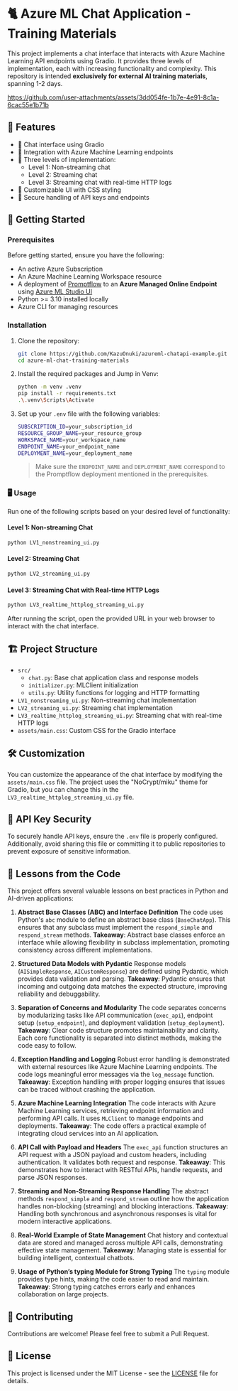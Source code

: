 ﻿# 🐈 Azure ML Chat Application - Training Materials

This project implements a chat interface that interacts with Azure Machine Learning API endpoints using Gradio. It provides three levels of implementation, each with increasing functionality and complexity. This repository is intended **exclusively for external AI training materials**, spanning 1-2 days.

https://github.com/user-attachments/assets/3dd054fe-1b7e-4e91-8c1a-6cac55e1b71b

## 🌟 Features

- 🤖 Chat interface using Gradio
- 🔗 Integration with Azure Machine Learning endpoints
- 📡 Three levels of implementation:
  - Level 1: Non-streaming chat
  - Level 2: Streaming chat
  - Level 3: Streaming chat with real-time HTTP logs
- 🎨 Customizable UI with CSS styling
- 🔐 Secure handling of API keys and endpoints

## 🚀 Getting Started

### Prerequisites

Before getting started, ensure you have the following:

- An active Azure Subscription
- An Azure Machine Learning Workspace resource
- A deployment of [Promptflow](https://github.com/microsoft/promptflow/tree/main/examples/flows/chat/chat-with-wikipedia) to an **Azure Managed Online Endpoint** using [Azure ML Studio UI](http://ml.azure.com)
- Python >= 3.10 installed locally
- Azure CLI for managing resources

### Installation

1. Clone the repository:
   ```bash
   git clone https://github.com/KazuOnuki/azureml-chatapi-example.git
   cd azure-ml-chat-training-materials
   ```

2. Install the required packages and Jump in Venv:
   ```bash
   python -m venv .venv
   pip install -r requirements.txt
   .\.venv\Scripts\Activate
   ```

3. Set up your `.env` file with the following variables:
   ```bash
   SUBSCRIPTION_ID=your_subscription_id
   RESOURCE_GROUP_NAME=your_resource_group
   WORKSPACE_NAME=your_workspace_name
   ENDPOINT_NAME=your_endpoint_name
   DEPLOYMENT_NAME=your_deployment_name
   ```

    > Make sure the `ENDPOINT_NAME` and `DEPLOYMENT_NAME` correspond to the Promptflow deployment mentioned in the prerequisites.

### 🖥️ Usage

Run one of the following scripts based on your desired level of functionality:

#### Level 1: Non-streaming Chat

```bash
python LV1_nonstreaming_ui.py
```

#### Level 2: Streaming Chat

```bash
python LV2_streaming_ui.py
```

#### Level 3: Streaming Chat with Real-time HTTP Logs

```bash
python LV3_realtime_httplog_streaming_ui.py
```

After running the script, open the provided URL in your web browser to interact with the chat interface.

## 🏗️ Project Structure

- `src/`
  - `chat.py`: Base chat application class and response models
  - `initializer.py`: MLClient initialization
  - `utils.py`: Utility functions for logging and HTTP formatting
- `LV1_nonstreaming_ui.py`: Non-streaming chat implementation
- `LV2_streaming_ui.py`: Streaming chat implementation
- `LV3_realtime_httplog_streaming_ui.py`: Streaming chat with real-time HTTP logs
- `assets/main.css`: Custom CSS for the Gradio interface

## 🛠️ Customization

You can customize the appearance of the chat interface by modifying the `assets/main.css` file. The project uses the "NoCrypt/miku" theme for Gradio, but you can change this in the `LV3_realtime_httplog_streaming_ui.py` file.


## 🔐 API Key Security

To securely handle API keys, ensure the `.env` file is properly configured. Additionally, avoid sharing this file or committing it to public repositories to prevent exposure of sensitive information.

## 📖 Lessons from the Code

This project offers several valuable lessons on best practices in Python and AI-driven applications:

1. **Abstract Base Classes (ABC) and Interface Definition**
   The code uses Python's `abc` module to define an abstract base class (`BaseChatApp`). This ensures that any subclass must implement the `respond_simple` and `respond_stream` methods.
   **Takeaway**: Abstract base classes enforce an interface while allowing flexibility in subclass implementation, promoting consistency across different implementations.

2. **Structured Data Models with Pydantic**
   Response models (`AISimpleResponse`, `AICustomResponse`) are defined using Pydantic, which provides data validation and parsing.
   **Takeaway**: Pydantic ensures that incoming and outgoing data matches the expected structure, improving reliability and debuggability.

3. **Separation of Concerns and Modularity**
   The code separates concerns by modularizing tasks like API communication (`exec_api`), endpoint setup (`setup_endpoint`), and deployment validation (`setup_deployment`).
   **Takeaway**: Clear code structure promotes maintainability and clarity. Each core functionality is separated into distinct methods, making the code easy to follow.

4. **Exception Handling and Logging**
   Robust error handling is demonstrated with external resources like Azure Machine Learning endpoints. The code logs meaningful error messages via the `log_message` function.
   **Takeaway**: Exception handling with proper logging ensures that issues can be traced without crashing the application.

5. **Azure Machine Learning Integration**
   The code interacts with Azure Machine Learning services, retrieving endpoint information and performing API calls. It uses `MLClient` to manage endpoints and deployments.
   **Takeaway**: The code offers a practical example of integrating cloud services into an AI application.

6. **API Call with Payload and Headers**
   The `exec_api` function structures an API request with a JSON payload and custom headers, including authentication. It validates both request and response.
   **Takeaway**: This demonstrates how to interact with RESTful APIs, handle requests, and parse JSON responses.

7. **Streaming and Non-Streaming Response Handling**
   The abstract methods `respond_simple` and `respond_stream` outline how the application handles non-blocking (streaming) and blocking interactions.
   **Takeaway**: Handling both synchronous and asynchronous responses is vital for modern interactive applications.

8. **Real-World Example of State Management**
   Chat history and contextual data are stored and managed across multiple API calls, demonstrating effective state management.
   **Takeaway**: Managing state is essential for building intelligent, contextual chatbots.

9. **Usage of Python’s typing Module for Strong Typing**
   The `typing` module provides type hints, making the code easier to read and maintain.
   **Takeaway**: Strong typing catches errors early and enhances collaboration on large projects.

## 🤝 Contributing

Contributions are welcome! Please feel free to submit a Pull Request.

## 📄 License

This project is licensed under the MIT License - see the [LICENSE](LICENSE) file for details.
